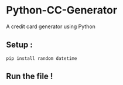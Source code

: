 # Python-CC-Generator
A credit card generator using Python 

## Setup :
```pip install random datetime```

## Run the file ! 
